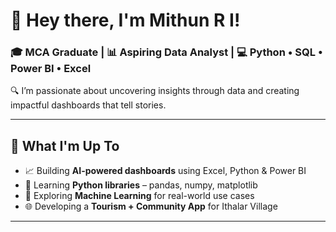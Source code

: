 
# 👋 Hey there, I'm Mithun R I!
### 🎓 MCA Graduate | 📊 Aspiring Data Analyst | 💻 Python • SQL • Power BI • Excel

🔍 I’m passionate about uncovering insights through data and creating impactful dashboards that tell stories.

---

## 🚀 What I'm Up To
- 📈 Building **AI-powered dashboards** using Excel, Python & Power BI
- 🐍 Learning **Python libraries** – pandas, numpy, matplotlib
- 🧠 Exploring **Machine Learning** for real-world use cases
- 🌐 Developing a **Tourism + Community App** for Ithalar Village

---


